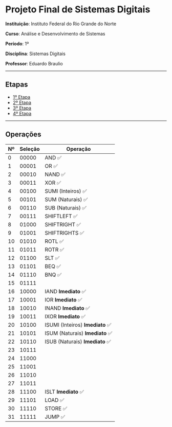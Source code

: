 # Projeto Final de Sistemas Digitais

**Instituição**: Instituto Federal do Rio Grande do Norte

**Curso**: Análise e Desenvolvimento de Sistemas

**Período**: 1º

**Disciplina**: Sistemas Digitais

**Professor**: Eduardo Braulio

---

## Etapas

- [1º Etapa](1-etapa.md)
- [2º Etapa](2-etapa.md)
- [3º Etapa](3-etapa.md)
- [4º Etapa](4-etapa.md)

---

## Operações

Nº | Seleção | Operação
--- | ------- | --------
0 | 00000 | AND :white_check_mark:
1 | 00001 | OR :white_check_mark:
2 | 00010 | NAND :white_check_mark:
3 | 00011 | XOR :white_check_mark:
4 | 00100 | SUMI (Inteiros) :white_check_mark:
5 | 00101 | SUM (Naturais) :white_check_mark:
6 | 00110 | SUB (Naturais) :white_check_mark:
7 | 00111 | SHIFTLEFT :white_check_mark:
8 | 01000 | SHIFTRIGHT :white_check_mark:
9 | 01001 | SHIFTRIGHTS :white_check_mark:
10 | 01010 | ROTL :white_check_mark:
11 | 01011 | ROTR :white_check_mark:
12 | 01100 | SLT :white_check_mark:
13 | 01101 | BEQ :white_check_mark:
14 | 01110 | BNQ :white_check_mark:
15 | 01111 |
16 | 10000 | IAND **Imediato** :white_check_mark:
17 | 10001 | IOR **Imediato** :white_check_mark:
18 | 10010 | INAND **Imediato** :white_check_mark:
19 | 10011 | IXOR **Imediato** :white_check_mark:
20 | 10100 | ISUMI (Inteiros) **Imediato** :white_check_mark:
21 | 10101 | ISUM (Naturais) **Imediato** :white_check_mark:
22 | 10110 | ISUB (Naturais) **Imediato** :white_check_mark:
23 | 10111 |
24 | 11000 |
25 | 11001 |
26 | 11010 |
27 | 11011 |
28 | 11100 | ISLT **Imediato** :white_check_mark:
29 | 11101 | LOAD :white_check_mark:
30 | 11110 | STORE :white_check_mark:
31 | 11111 | JUMP :white_check_mark:
